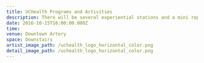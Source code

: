 ```yaml
---
title: UCHealth Programs and Activities
description: There will be several experiential stations and a mini ropes course as well as a presentation.
date: 2016-10-15T16:00:00.000Z
time:
venue: Downtown Artery
space: Downstairs
artist_image_path: /uchealth_logo_horizontal_color.png
detail_image_path: /uchealth_logo_horizontal_color.png
---
```



